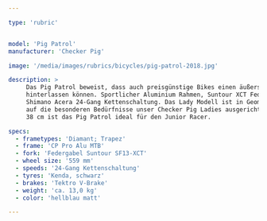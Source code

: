 ```yaml
---

type: 'rubric'


model: 'Pig Patrol'
manufacturer: 'Checker Pig'

image: '/media/images/rubrics/bicycles/pig-patrol-2018.jpg'

description: >
     Das Pig Patrol beweist, dass auch preisgünstige Bikes einen äußerst souveränen Eindruck 
     hinterlassen können. Sportlicher Aluminium Rahmen, Suntour XCT Federgabel und leichtgängige 
     Shimano Acera 24-Gang Kettenschaltung. Das Lady Modell ist in Geometrie und Ausstattung ganz 
     auf die besonderen Bedürfnisse unser Checker Pig Ladies ausgerichtet. Übrigens in Rahmengröße 
     38 cm ist das Pig Patrol ideal für den Junior Racer.

specs:
  - frametypes: 'Diamant; Trapez'
  - frame: 'CP Pro Alu MTB'
  - fork: 'Federgabel Suntour SF13-XCT'
  - wheel size: '559 mm'
  - speeds: '24-Gang Kettenschaltung'
  - tyres: 'Kenda, schwarz'
  - brakes: 'Tektro V-Brake'
  - weight: 'ca. 13,0 kg'
  - color: 'hellblau matt'

---
```

